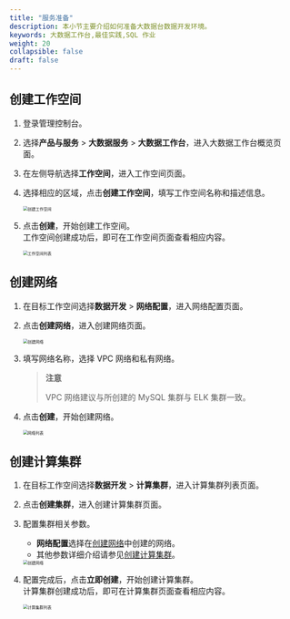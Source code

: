 ```yaml
---
title: "服务准备"
description: 本小节主要介绍如何准备大数据台数据开发环境。 
keywords: 大数据工作台,最佳实践,SQL 作业
weight: 20
collapsible: false
draft: false
---
```


## 创建工作空间

1. 登录管理控制台。
2. 选择**产品与服务** > **大数据服务** > **大数据工作台**，进入大数据工作台概览页面。
3. 在左侧导航选择**工作空间**，进入工作空间页面。
4. 选择相应的区域，点击**创建工作空间**，填写工作空间名称和描述信息。
   
   <img src="/bigdata/dataomnis/_images/create_workspace.png" alt="创建工作空间" style="zoom:50%;" />

5. 点击**创建**，开始创建工作空间。    
   工作空间创建成功后，即可在工作空间页面查看相应内容。

   <img src="/bigdata/dataomnis/_images/workspace_list.png" alt="工作空间列表" style="zoom:50%;" />

## 创建网络

1. 在目标工作空间选择**数据开发** > **网络配置**，进入网络配置页面。
2. 点击**创建网络**，进入创建网络页面。
   
   <img src="/bigdata/dataomnis/_images/create_net.png" alt="创建网络" style="zoom:50%;" />

3. 填写网络名称，选择 VPC 网络和私有网络。

   > **注意**
   > 
   > VPC 网络建议与所创建的 MySQL 集群与 ELK 集群一致。

4. 点击**创建**，开始创建网络。

   <img src="/bigdata/dataomnis/_images/net_list.png" alt="网络列表" style="zoom:50%;" />

## 创建计算集群

1. 在目标工作空间选择**数据开发** > **计算集群**，进入计算集群列表页面。
2. 点击**创建集群**，进入创建计算集群页面。
3. 配置集群相关参数。

   - **网络配置**选择在[创建网络](#创建网络)中创建的网络。
   - 其他参数详细介绍请参见[创建计算集群](../../../manual/data_development/flink_cluster/create_cluster/)。

   <img src="/bigdata/dataomnis/_images/bp_create_flink_cluster.png" alt="创建网络" style="zoom:50%;" />

4. 配置完成后，点击**立即创建**，开始创建计算集群。    
   计算集群创建成功后，即可在计算集群页面查看相应内容。

   <img src="/bigdata/dataomnis/_images/flink_cluster_list.png" alt="计算集群列表" style="zoom:50%;" />
